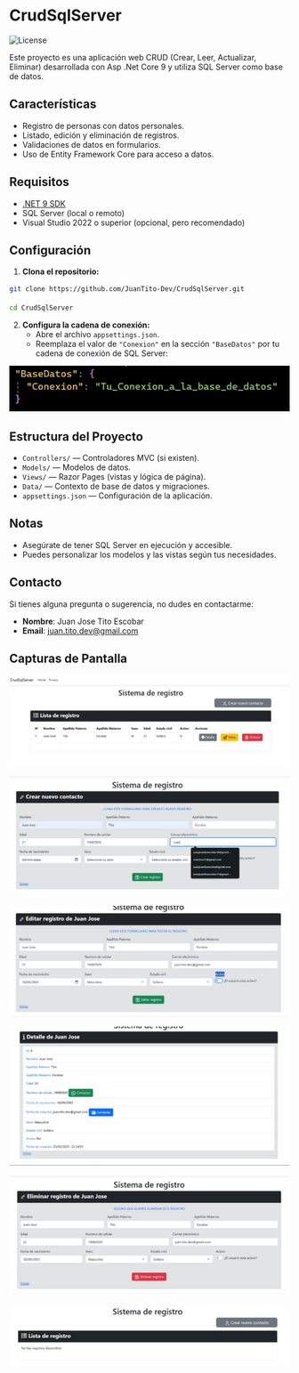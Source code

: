 # CrudSqlServer

![License](https://img.shields.io/badge/licencia-Uso%20Restringido-red)

Este proyecto es una aplicación web CRUD (Crear, Leer, Actualizar, Eliminar) desarrollada con Asp .Net Core 9 y utiliza SQL Server como base de datos.

## Características

- Registro de personas con datos personales.
- Listado, edición y eliminación de registros.
- Validaciones de datos en formularios.
- Uso de Entity Framework Core para acceso a datos.

## Requisitos

- [.NET 9 SDK](https://dotnet.microsoft.com/download)
- SQL Server (local o remoto)
- Visual Studio 2022 o superior (opcional, pero recomendado)

## Configuración

1. **Clona el repositorio:**

```bash
git clone https://github.com/JuanTito-Dev/CrudSqlServer.git

cd CrudSqlServer
```
2. **Configura la cadena de conexión:**
   - Abre el archivo `appsettings.json`.
   - Reemplaza el valor de `"Conexion"` en la sección `"BaseDatos"` por tu cadena de conexión de SQL Server:

![alt text](image.png)

## Estructura del Proyecto

- `Controllers/` — Controladores MVC (si existen).
- `Models/` — Modelos de datos.
- `Views/` — Razor Pages (vistas y lógica de página).
- `Data/` — Contexto de base de datos y migraciones.
- `appsettings.json` — Configuración de la aplicación.

## Notas

- Asegúrate de tener SQL Server en ejecución y accesible.
- Puedes personalizar los modelos y las vistas según tus necesidades.

## Contacto

Si tienes alguna pregunta o sugerencia, no dudes en contactarme:

- **Nombre**: Juan Jose Tito Escobar
- **Email**: juan.tito.dev@gmail.com

## Capturas de Pantalla

![alt text](<Imagen de WhatsApp 2025-05-25 a las 13.23.07_09ec469d.jpg>)

![alt text](<Imagen de WhatsApp 2025-05-25 a las 13.23.23_17c7c4ec.jpg>)

![alt text](<Imagen de WhatsApp 2025-05-25 a las 13.23.56_b54fb6b3.jpg>)

![alt text](<Imagen de WhatsApp 2025-05-25 a las 13.24.30_2400fd89.jpg>)

![alt text](<Imagen de WhatsApp 2025-05-25 a las 13.24.46_c1d734cd.jpg>)

![alt text](<Imagen de WhatsApp 2025-05-25 a las 13.25.04_8a04e5f4.jpg>)

